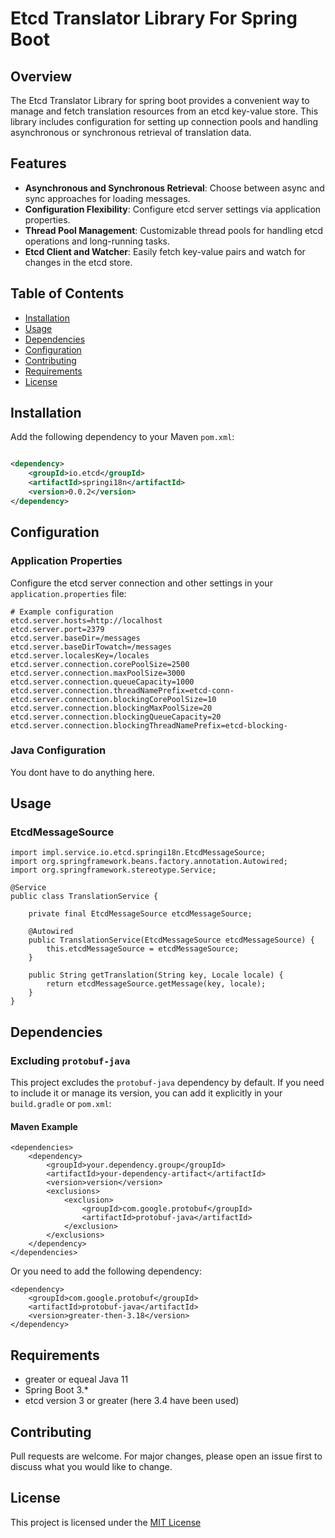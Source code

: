 # Etcd Translator Library For Spring Boot

## Overview

The Etcd Translator Library for spring boot provides a convenient way to manage and fetch translation resources from an
etcd key-value store. This library includes configuration for setting up connection pools and handling asynchronous or
synchronous retrieval of translation data.

## Features

- **Asynchronous and Synchronous Retrieval**: Choose between async and sync approaches for loading messages.
- **Configuration Flexibility**: Configure etcd server settings via application properties.
- **Thread Pool Management**: Customizable thread pools for handling etcd operations and long-running tasks.
- **Etcd Client and Watcher**: Easily fetch key-value pairs and watch for changes in the etcd store.

## Table of Contents

- [Installation](#installation)
- [Usage](#usage)
- [Dependencies](#dependencies)
- [Configuration](#configuration)
- [Contributing](#contributing)
- [Requirements](#requirements)
- [License](#license)

## Installation

Add the following dependency to your Maven `pom.xml`:

```xml

<dependency>
    <groupId>io.etcd</groupId>
    <artifactId>springi18n</artifactId>
    <version>0.0.2</version>
</dependency>
```

## Configuration

### Application Properties

Configure the etcd server connection and other settings in your `application.properties` file:

```properties
# Example configuration
etcd.server.hosts=http://localhost
etcd.server.port=2379
etcd.server.baseDir=/messages
etcd.server.baseDirTowatch=/messages
etcd.server.localesKey=/locales
etcd.server.connection.corePoolSize=2500
etcd.server.connection.maxPoolSize=3000
etcd.server.connection.queueCapacity=1000
etcd.server.connection.threadNamePrefix=etcd-conn-
etcd.server.connection.blockingCorePoolSize=10
etcd.server.connection.blockingMaxPoolSize=20
etcd.server.connection.blockingQueueCapacity=20
etcd.server.connection.blockingThreadNamePrefix=etcd-blocking-
```

### Java Configuration

You dont have to do anything here.

## Usage

### EtcdMessageSource

```
import impl.service.io.etcd.springi18n.EtcdMessageSource;
import org.springframework.beans.factory.annotation.Autowired;
import org.springframework.stereotype.Service;

@Service
public class TranslationService {

    private final EtcdMessageSource etcdMessageSource;

    @Autowired
    public TranslationService(EtcdMessageSource etcdMessageSource) {
        this.etcdMessageSource = etcdMessageSource;
    }

    public String getTranslation(String key, Locale locale) {
        return etcdMessageSource.getMessage(key, locale);
    }
}
```

## Dependencies

### Excluding `protobuf-java`

This project excludes the `protobuf-java` dependency by default. If you need to include it or manage its version, you
can add it explicitly in your `build.gradle` or `pom.xml`:

#### Maven Example

```
<dependencies>
    <dependency>
        <groupId>your.dependency.group</groupId>
        <artifactId>your-dependency-artifact</artifactId>
        <version>version</version>
        <exclusions>
            <exclusion>
                <groupId>com.google.protobuf</groupId>
                <artifactId>protobuf-java</artifactId>
            </exclusion>
        </exclusions>
    </dependency>
</dependencies>
```

Or you need to add the following dependency:

```
<dependency>
    <groupId>com.google.protobuf</groupId>
    <artifactId>protobuf-java</artifactId>
    <version>greater-then-3.18</version>
</dependency>
```

## Requirements

- greater or equeal Java 11
- Spring Boot 3.*
- etcd version 3 or greater (here 3.4 have been used)

## Contributing

Pull requests are welcome. For major changes, please open an issue first to discuss what you would like to change.

## License

This project is licensed under the [MIT License](LICENSE.md)
